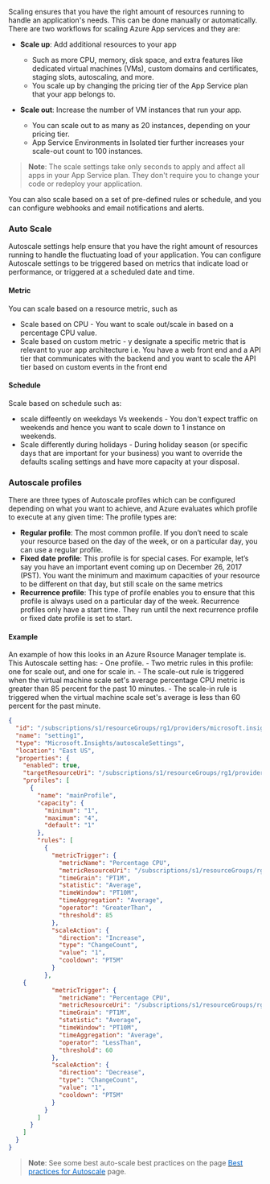 
Scaling ensures that you have the right amount of resources running to handle an application's needs. This can be done manually or automatically. There are two workflows for scaling Azure App services and they are:

- **Scale up**: Add additional resources to your app
    - Such as more CPU, memory, disk space, and extra features like dedicated virtual machines (VMs), custom domains and certificates, staging slots, autoscaling, and more. 
    - You scale up by changing the pricing tier of the App Service plan that your app belongs to.

- **Scale out**: Increase the number of VM instances that run your app. 
    - You can scale out to as many as 20 instances, depending on your pricing tier. 
    - App Service Environments in Isolated tier further increases your scale-out count to 100 instances. 


> **Note**: The scale settings take only seconds to apply and affect all apps in your App Service plan. They don't require you to change your code or redeploy your application.

You can also scale based on a set of pre-defined rules or schedule, and you can configure webhooks and email notifications and alerts.

### Auto Scale
Autoscale settings help ensure that you have the right amount of resources running to handle the fluctuating load of your application. You can configure Autoscale settings to be triggered based on metrics that indicate load or performance, or triggered at a scheduled date and time. 

#### Metric
You can scale based on a resource metric, such as
- Scale based on CPU - You want to scale out/scale in based on a percentage CPU value.
- Scale based on custom metric - y designate a specific metric that is relevant to yuor app architecture i.e. You have a web front end and a API tier that communicates with the backend and you want to scale the API tier based on custom events in the front end 


#### Schedule 
Scale based on schedule such as:
- scale diffeently on weekdays Vs weekends  -  You don't expect traffic on weekends and hence you want to scale down to 1 instance on weekends.
- Scale differently during holidays - During holiday season (or specific days that are important for your business) you want to override the defaults scaling settings  and have more capacity at your disposal.


### Autoscale profiles
There are three types of Autoscale profiles which can be configured depending on what you want to achieve, and Azure evaluates which profile to execute at any given time: The profile types are:
- **Regular profile**: The most common profile. If you don’t need to scale your resource based on the day of the week, or on a particular day, you can use a regular profile. 
- **Fixed date profile**: This profile is for special cases. For example, let’s say you have an important event coming up on December 26, 2017 (PST). You want the minimum and maximum capacities of your resource to be different on that day, but still scale on the same metrics
- **Recurrence profile**: This type of profile enables you to ensure that this profile is always used on a particular day of the week. Recurrence profiles only have a start time. They run until the next recurrence profile or fixed date profile is set to start.

#### Example
An example of how this looks in an Azure Rsource Manager template is. This Autoscale setting has:
    - One profile. 
    - Two metric rules in this profile: one for scale out, and one for scale in.
        - The scale-out rule is triggered when the virtual machine scale set's average percentage CPU metric is greater than 85 percent for the past 10 minutes.
        - The scale-in rule is triggered when the virtual machine scale set's average is less than 60 percent for the past minute.

```json
{
  "id": "/subscriptions/s1/resourceGroups/rg1/providers/microsoft.insights/autoscalesettings/setting1",
  "name": "setting1",
  "type": "Microsoft.Insights/autoscaleSettings",
  "location": "East US",
  "properties": {
    "enabled": true,
    "targetResourceUri": "/subscriptions/s1/resourceGroups/rg1/providers/Microsoft.Compute/virtualMachineScaleSets/vmss1",
    "profiles": [
      {
        "name": "mainProfile",
        "capacity": {
          "minimum": "1",
          "maximum": "4",
          "default": "1"
        },
        "rules": [
          {
            "metricTrigger": {
              "metricName": "Percentage CPU",
              "metricResourceUri": "/subscriptions/s1/resourceGroups/rg1/providers/Microsoft.Compute/virtualMachineScaleSets/vmss1",
              "timeGrain": "PT1M",
              "statistic": "Average",
              "timeWindow": "PT10M",
              "timeAggregation": "Average",
              "operator": "GreaterThan",
              "threshold": 85
            },
            "scaleAction": {
              "direction": "Increase",
              "type": "ChangeCount",
              "value": "1",
              "cooldown": "PT5M"
            }
          },
    {
            "metricTrigger": {
              "metricName": "Percentage CPU",
              "metricResourceUri": "/subscriptions/s1/resourceGroups/rg1/providers/Microsoft.Compute/virtualMachineScaleSets/vmss1",
              "timeGrain": "PT1M",
              "statistic": "Average",
              "timeWindow": "PT10M",
              "timeAggregation": "Average",
              "operator": "LessThan",
              "threshold": 60
            },
            "scaleAction": {
              "direction": "Decrease",
              "type": "ChangeCount",
              "value": "1",
              "cooldown": "PT5M"
            }
          }
        ]
      }
    ]
  }
}

```

> **Note**: See some best auto-scale best practices on the page <a href="https://docs.microsoft.com/en-us/azure/azure-monitor/platform/autoscale-best-practices" target="_blank"><span style="color: #0066cc;" color="#0066cc">Best practices for Autoscale</span></a> page.